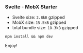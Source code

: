 ### Svelte - MobX Starter

 - Svelte size: `2.8kB` gzipped
 - MobX size: `15.5kB` gzipped
 - total bundle size: `18.3kB` gzipped

```
npm install && npm dev
```

Enjoy!